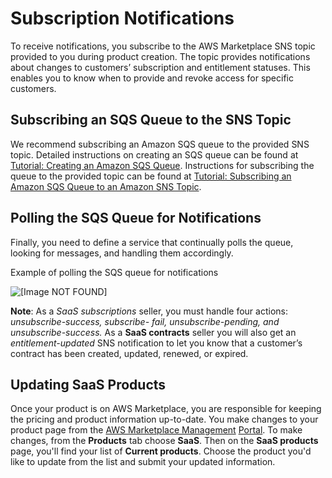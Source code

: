 # Subscription Notifications<a name="subscription-notification"></a>

 To receive notifications, you subscribe to the AWS Marketplace SNS topic provided to you during product creation\. The topic provides notifications about changes to customers’ subscription and entitlement statuses\. This enables you to know when to provide and revoke access for specific customers\. 

## Subscribing an SQS Queue to the SNS Topic<a name="subscribing-an-sqs-queue-to-the-sns-topic"></a>

 We recommend subscribing an Amazon SQS queue to the provided SNS topic\. Detailed instructions on creating an SQS queue can be found at [Tutorial: Creating an Amazon SQS Queue](http://docs.aws.amazon.com/AWSSimpleQueueService/latest/SQSDeveloperGuide/sqs-create-queue.html)\. Instructions for subscribing the queue to the provided topic can be found at [Tutorial: Subscribing an Amazon SQS Queue to an Amazon SNS Topic](http://docs.aws.amazon.com/AWSSimpleQueueService/latest/SQSDeveloperGuide/sqs-subscribe-queue-sns-topic.html)\. 

## Polling the SQS Queue for Notifications<a name="polling-the-sqs-for-notifications"></a>

 Finally, you need to define a service that continually polls the queue, looking for messages, and handling them accordingly\. 

 Example of polling the SQS queue for notifications 

![\[Image NOT FOUND\]](http://docs.aws.amazon.com/marketplace/latest/userguide/images/saas-polling-sqs-queue.png)

 **Note**: As a *SaaS subscriptions* seller, you must handle four actions: *unsubscribe\-success, subscribe\- fail, unsubscribe\-pending, and unsubscribe\-success\.* As a **SaaS contracts** seller you will also get an *entitlement\-updated* SNS notification to let you know that a customer’s contract has been created, updated, renewed, or expired\. 

## **Updating SaaS Products**<a name="updating-saas-products"></a>

 Once your product is on AWS Marketplace, you are responsible for keeping the pricing and product information up\-to\-date\. You make changes to your product page from the [AWS Marketplace Management](https://aws.amazon.com/marketplace/management/) [Portal](https://aws.amazon.com/marketplace/management/)\. To make changes, from the **Products** tab choose **SaaS**\. Then on the **SaaS products** page, you'll find your list of **Current products**\. Choose the product you'd like to update from the list and submit your updated information\.
